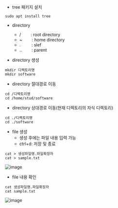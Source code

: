 - tree 패키지 설치
```
sudo apt install tree
```

- directory
  + / &emsp;&emsp;: root directory 
  + ~ &emsp;&emsp;: home directory 
  + . &emsp;&emsp; : slef 
  + .. &emsp;&emsp;: parent 

- directory 생성
```
mkdir 디렉토리명
mkdir software
```

- directory 절대경로 이동
```
cd /디렉토리명
cd /home/stud/software
```
- directory 상대경로 이동(현재 디렉토리의 자식 디렉토리)
```
cd ./디렉토리명
cd ./software
```

- file 생성
  + 생성 후에는 파일 내용 입력 가능
  + ctrl+d: 저장 및 종료
```
cat > 생성파일명.파일확장자
cat > sample.txt
```
![image](https://github.com/user-attachments/assets/a782437f-35b9-4ac9-9579-e657168721ad)


- file 내용 확인
```
cat 생성파일명.파일확장자
cat sample.txt
```
![image](https://github.com/user-attachments/assets/a7184d23-f47e-4750-a07b-71b71186a539)
